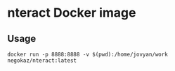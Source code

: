 # nteract Docker image

## Usage

```
docker run -p 8888:8888 -v $(pwd):/home/jovyan/work negokaz/nteract:latest
```